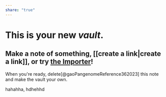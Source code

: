 ```yaml
---
share: "true"
---
```


# This is your new *vault*.

## Make a note of something, [[create a link|create a link]], or try [the Importer](https://help.obsidian.md/Plugins/Importer)!

When you're ready, delete[@gaoPangenomeReference362023] this note and make the vault your own.

hahahha, hdhehhd
